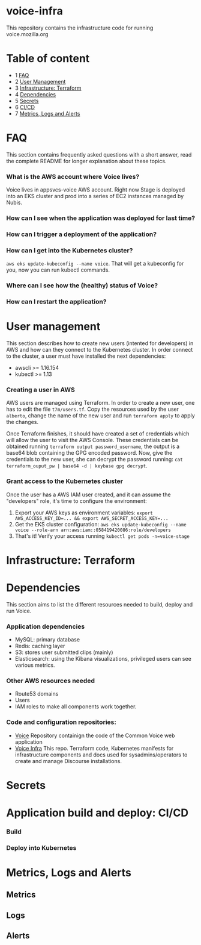 # voice-infra
This repository contains the infrastructure code for running voice.mozilla.org

# Table of content

 - 1 [FAQ](#fac)
 - 2 [User Management](#user-management)
 - 3 [Infrastructure: Terraform](#terraform)
 - 4 [Dependencies](#dependencies)
 - 5 [Secrets](#secrets)
 - 6 [CI/CD](#ci-cd)
 - 7 [Metrics, Logs and Alerts](#metrics-logs-alerts)


# FAQ
This section contains frequently asked questions with a short answer, read the complete README for longer explanation about these topics.

### What is the AWS account where Voice lives?
Voice lives in appsvcs-voice AWS account. Right now Stage is deployed into an EKS cluster and prod into a series of EC2 instances managed by Nubis.

### How can I see when the application was deployed for last time?

### How can I trigger a deployment of the application?

### How can I get into the Kubernetes cluster?
`aws eks update-kubeconfig --name voice`. That will get a kubeconfig for you, now you can run kubectl commands.

### Where can I see how the (healthy) status of Voice?

### How can I restart the application?


# User management
This section describes how to create new users (intented for developers) in AWS and how can they connect to the Kubernetes cluster.
In order connect to the cluster, a user must have installed the next dependencies:
 - awscli >= 1.16.154
 - kubectl >= 1.13 

### Creating a user in AWS
AWS users are managed using Terraform. In order to create a new user, one has to edit the file `t7m/users.tf`. Copy the resources used by the user `alberto`, change the name of the new user and run `terraform apply` to apply the changes.

Once Terraform finishes, it should have created a set of credentials which will allow the user to visit the AWS Console. These credentials can be obtained running `terraform output password_username`, the output is a base64 blob containing the GPG encoded password. Now, give the credentials to the new user, she can decrypt the password running: `cat terraform_ouput_pw | base64 -d | keybase gpg decrypt`.

### Grant access to the Kubernetes cluster
Once the user has a AWS IAM user created, and it can assume the "developers" role, it's time to configure the environment:
 1. Export your AWS keys as environment variables: `export AWS_ACCESS_KEY_ID=... && export AWS_SECRET_ACCESS_KEY=...`
 2. Get the EKS cluster configuration: `aws eks update-kubeconfig --name voice --role-arn arn:aws:iam::058419420086:role/developers`
 3. That's it! Verify your access running `kubectl get pods -n=voice-stage`

# Infrastructure: Terraform



# Dependencies
This section aims to list the different resources needed to build, deploy and run Voice.

### Application dependencies
 - MySQL: primary database
 - Redis: caching layer
 - S3: stores user submitted clips (mainly)
 - Elasticsearch: using the Kibana visualizations, privileged users can see various metrics.

### Other AWS resources needed
 - Route53 domains
 - Users
 - IAM roles to make all components work together.

### Code and configuration repositories:
 - [Voice](https://github.com/mozilla/voice-web) Repository containign the code of the Common Voice web application
 - [Voice Infra](https://github.com/mozilla-it/voice-infra) This repo. Terraform code, Kubernetes manifests for infrastructure components and docs used for sysadmins/operators to create and manage Discourse installations.

# Secrets


# Application build and deploy: CI/CD

### Build

### Deploy into Kubernetes


# Metrics, Logs and Alerts

## Metrics

## Logs

## Alerts
